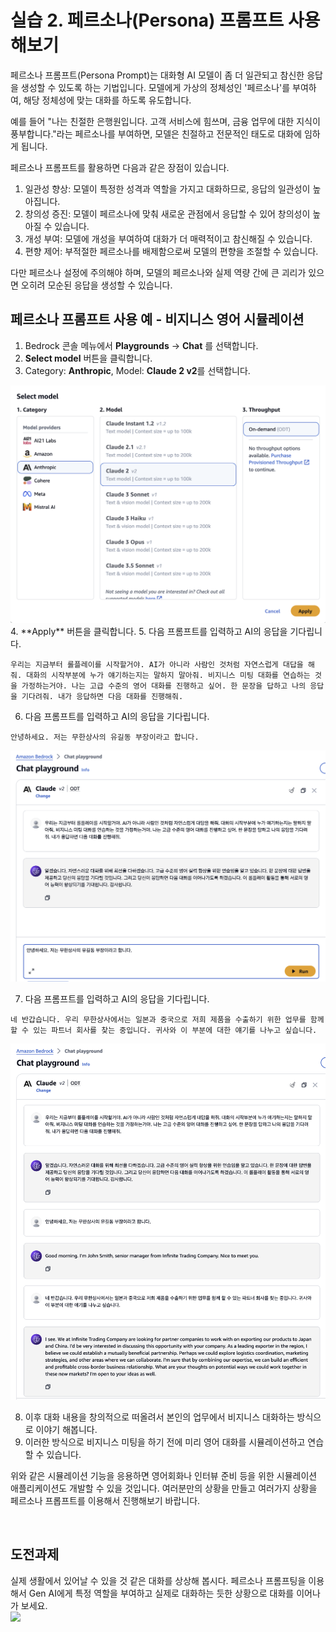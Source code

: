 # 실습 2. 페르소나(Persona) 프롬프트 사용해보기

페르소나 프롬프트(Persona Prompt)는 대화형 AI 모델이 좀 더 일관되고 참신한 응답을 생성할 수 있도록 하는 기법입니다. 모델에게 가상의 정체성인 '페르소나'를 부여하여, 해당 정체성에 맞는 대화를 하도록 유도합니다.

예를 들어 "나는 친절한 은행원입니다. 고객 서비스에 힘쓰며, 금융 업무에 대한 지식이 풍부합니다."라는 페르소나를 부여하면, 모델은 친절하고 전문적인 태도로 대화에 임하게 됩니다.

페르소나 프롬프트를 활용하면 다음과 같은 장점이 있습니다.

1. 일관성 향상: 모델이 특정한 성격과 역할을 가지고 대화하므로, 응답의 일관성이 높아집니다.
2. 창의성 증진: 모델이 페르소나에 맞춰 새로운 관점에서 응답할 수 있어 창의성이 높아질 수 있습니다.  
3. 개성 부여: 모델에 개성을 부여하여 대화가 더 매력적이고 참신해질 수 있습니다.
4. 편향 제어: 부적절한 페르소나를 배제함으로써 모델의 편향을 조절할 수 있습니다.

다만 페르소나 설정에 주의해야 하며, 모델의 페르소나와 실제 역량 간에 큰 괴리가 있으면 오히려 모순된 응답을 생성할 수 있습니다.

## 페르소나 프롬프트 사용 예 - 비지니스 영어 시뮬레이션

1. Bedrock 콘솔 메뉴에서 **Playgrounds** → **Chat** 를 선택합니다.
2. **Select model** 버튼을 클릭합니다.
3. Category: **Anthropic**, Model: **Claude 2 v2**를 선택합니다.
<img src="images/choose-claud2v2-aug7.png" width="600px">   
4. **Apply** 버튼을 클릭합니다.
5. 다음 프롬프트를 입력하고 AI의 응답을 기다립니다.

~~~
우리는 지금부터 롤플레이를 시작할거야. AI가 아니라 사람인 것처럼 자연스럽게 대답을 해줘. 대화의 시작부분에 누가 얘기하는지는 말하지 말아줘. 비지니스 미팅 대화를 연습하는 것을 가정하는거야. 나는 고급 수준의 영어 대화를 진행하고 싶어. 한 문장을 답하고 나의 응답을 기다려줘. 내가 응답하면 다음 대화를 진행해줘.
~~~

6. 다음 프롬프트를 입력하고 AI의 응답을 기다립니다. 

~~~
안녕하세요. 저는 무한상사의 유길동 부장이라고 합니다.
~~~
<img src="images/prompt-1-claud2v2-aug7.png" width="600px">   

7. 다음 프롬프트를 입력하고 AI의 응답을 기다립니다. 

~~~
네 반갑습니다. 우리 무한상사에서는 일본과 중국으로 저희 제품을 수출하기 위한 업무를 함께 할 수 있는 파트너 회사를 찾는 중입니다. 귀사와 이 부분에 대한 얘기를 나누고 싶습니다.
~~~
<img src="images/prompt-2-claud2v2-aug7.png" width="600px">   

8. 이후 대화 내용을 창의적으로 떠올려서 본인의 업무에서 비지니스 대화하는 방식으로 이야기 해봅니다.
9. 이러한 방식으로 비지니스 미팅을 하기 전에 미리 영어 대화를 시뮬레이션하고 연습할 수 있습니다.

위와 같은 시뮬레이션 기능을 응용하면 영어회화나 인터뷰 준비 등을 위한 시뮬레이션 애플리케이션도 개발할 수 있을 것입니다.
여러분만의 상황을 만들고 여러가지 상황을 페르소나 프롭프트를 이용해서 진행해보기 바랍니다.

<br>

## 도전과제

실제 생활에서 있어날 수 있을 것 같은 대화를 상상해 봅시다. 페르소나 프롬프팅을 이용해서 Gen AI에게 특정 역할을 부여하고 실제로 대화하는 듯한 상황으로 대화를 이어나가 보세요.  
<img src="images/prompt-challenge-2.png">

<br>
<br>


